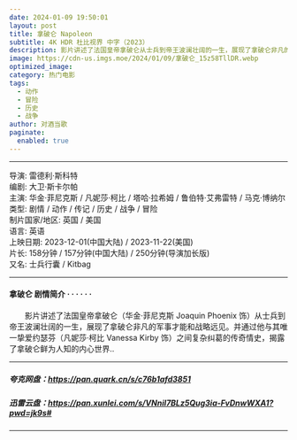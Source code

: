 ```yaml
---
date: 2024-01-09 19:50:01
layout: post
title: 拿破仑 Napoleon
subtitle: 4K HDR 杜比视界 中字（2023）
description: 影片讲述了法国皇帝拿破仑从士兵到帝王波澜壮阔的一生，展现了拿破仑非凡的军事才能和战略远见。并通过他与其唯一挚爱约瑟芬之间复杂纠葛的传奇情史，揭露了拿破仑鲜为人知的内心世界...
image: https://cdn-us.imgs.moe/2024/01/09/拿破仑_15z58TllDR.webp
optimized_image: 
category: 热门电影
tags:
  - 动作
  - 冒险
  - 历史
  - 战争
author: 对酒当歌
paginate: 
  enabled: true
---
```

---

导演: 雷德利·斯科特  
编剧: 大卫·斯卡尔帕  
主演: 华金·菲尼克斯 / 凡妮莎·柯比 / 塔哈·拉希姆 / 鲁伯特·艾弗雷特 / 马克·博纳尔  
类型: 剧情 / 动作 / 传记 / 历史 / 战争 / 冒险  
制片国家/地区: 英国 / 美国  
语言: 英语  
上映日期: 2023-12-01(中国大陆) / 2023-11-22(美国)  
片长: 158分钟 / 157分钟(中国大陆) / 250分钟(导演加长版)  
又名: 士兵行囊 / Kitbag  

---

#### 拿破仑 剧情简介 · · · · · ·

　　影片讲述了法国皇帝拿破仑（华金·菲尼克斯 Joaquin Phoenix 饰）从士兵到帝王波澜壮阔的一生，展现了拿破仑非凡的军事才能和战略远见。并通过他与其唯一挚爱约瑟芬（凡妮莎·柯比 Vanessa Kirby 饰）之间复杂纠葛的传奇情史，揭露了拿破仑鲜为人知的内心世界..

---

##### 夸克网盘：<https://pan.quark.cn/s/c76b1afd3851>

##### 迅雷云盘：<https://pan.xunlei.com/s/VNniI7BLz5Qug3ia-FvDnwWXA1?pwd=jk9s#>

---
